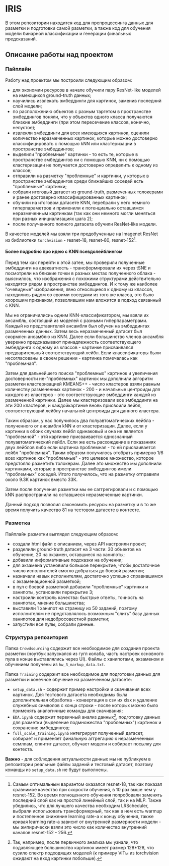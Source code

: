 # IRIS

В этом репозитории находится код для препроцессинга данных для разметки и подготовки самой разметки, а также код для обучения модели бинарной классификации и генерации финальных предсказаний.

## Описание работы над проектом

### Пайплайн

Работу над проектом мы построили следующим образом:

- для экономии ресурсов в начале обучили пару ResNet-like моделей на имеющихся ground-truth данных;
- научились извлекать эмбеддинги для картинок, заменив последний слой модели;
- по расположению объектов с разным таргетом в пространстве эмбеддингов поняли, что у объектов одного класса получаются близкие эмбеддинги (при этом пересечение классов, конечно, непустое);
- извлекли эмбеддинги для всех имеющихся картинок, оценили количество неразмеченных картинок, которые можно достоверно классифицировать с помощью kNN или кластеризации в пространстве эмбеддингов; 
- выделили "проблемные" картинки - то есть те, которые в пространстве эмбеддингов ни с помощью KNN, ни с помощью кластеризации не получается достоверно определить к одному из классов;
- отправили на разметку "проблемные" и картинки, у которых в пространстве эмбеддингов среди ближайших соседей есть "проблемные" картинки;
- собрали итоговый датасет из ground-truth, размеченных толокерами и ранее достоверно классифицированных картинок;
- обучили на итоговом датасете KNN, перебрали у него немного гиперпараметров и применили к потенциально оставшимся неразмеченным картинкам (так как они немного могли меняться при разных инициализациях шага 2);
- после полученного полного датасета обучили ResNet-like модели.

В качестве моделей мы взяли три предобученные на Imagenet ResNet из библиотеки `torchvision` - resnet-18, resnet-80, resnet-152[^1].

#### Более подробно про идею с KNN псевдолейблингом

Перед тем как перейти к этой затее, мы проверили полученные эмбеддинги на адекватность - трансформировали их через tSNE и посмотрели на близкие точки в разных местах полученного облака - выяснилось, что изображения с похожими структурами действительно находятся рядом в пространстве эмбеддингов. И к тому же наиболее "очевидные" изображения, явно относящиеся к одному из классов, находились рядом со своими соседями из того же класса, это было хоорошим признаком, позволившим нам вложится в подход связанный с KNN.

Мы не ограничилисиь одним KNN-классификатором, мы взяли их ансамбль, состоящий из моделей с разными гиперпараметрами. Каждый из представителей ансамбля был обучен на эмбеддингах размеченных данных. Затем весь неразмеченный датасет был скормлен ансамблю из KNN. Далее если большинство членов ансамбля уверенно предсказывают принадлежность соответствующего эмбеддинга к одному из классов - картинке присваивался предварительный соответствующий лейбл. Если классификаторы были несогласованы в своем решении - картинка помечалась как "проблемная".

Затем для дальнейшего поиска "проблемных" картинок и увеличения достоверности не-"проблемных" картинок мы дополнили алгоритм разметки кластеризацией KMEANS++ - число кластеров взяли равным количеству размеченных картинок - 200 - и начальные центроиды для каждого из кластеров - это соответствующие эмбеддинги каждой из размеченной картинки. Далее мы кластеризовали все эмбеддинги на эти 200 кластеров, и каждойкартинке вновь присвоили лейбл, соответствующий лейблу начальной центроиды для данного кластера.

Таким образом, у нас получилось два полуавтоматических лейбла - полученного от ансамбля kNN и от кластеризации. Далее, если у картинки в обоих случаях лейбл одинаковый и она не является "проблемной" - этй картинке присваивается однозначный полуавтоматический лейбл. Если же есть расхождение в показаниях двух лейблов либо если картинка проблемная - то ей присваивается лейбл "проблемная". Таким образом получилось отобрать примерно 1/6 всех картинок как "проблемные" - это целевое множество, которое предстояло разметить толокерам. Далее это множество мы дополнили картинками, которые в пространстве эмбеддингов имели "проблемных" соседей. Итого получилось, что на разметку отправили около 9.3К картинок вместо 33К.

Затем после получения разметки мы ее саггрегировали и с помощью kNN распространили на оставшиеся неразмеченные картинки.

Данный подход позволил сэкономить ресурсы на разметку и в то же время получить качество 81 на тестовом датасете в контесте.

### Разметка

Пайплайн разметки выглядел следующим образом:

- создали html файл с описанием, через API настроили проект;
- разделили ground-truth датасет на 3 части: 30 объектов на обучение, 20 на экзамен, оставшиеся на ханипоты;
- добавили информативные подсказки на обучении;
- для экзамена установили большое перекрытие, чтобы достаточное число исполнителей смогло добраться до боевой разметки;
- назначали навык исполнителям, достаточно успешно справившимся с экзаменационной разметкой;
- в пул с боевой разметкой добавили "проблемные" картинки и ханипоты, установили перекрытие 3;
- настроили контроль качества: быстрые ответы, точность на ханипотах, мнение большинства;
- выставили 1 ханипот на страницу из 50 заданий, поэтому исполнителям не представлялось возможным "слить" базу данных ханипотов для недобросовестной разметки;
- запустили все пулы, собрали данные.

### Структура репозитория

Папка `Crowdsourcing` содержит все необходимое для создания проекта разметки (ноутбук запускался из гугл колаба, часть настроек основного пула в конце выставлялись через UI). Файлы с ханипотами, экзаменом и обучением получены из `hw_3_markup_data.txt`.

Папка `Training` содержит все необходимое для подготовки данных для разметки и конечное обучение на размеченном датасете:

- `setup_data.sh` - содержит пример настройки и скачивания всех картинок. Для тестового датасета необходимы была дополнительная обработка - конвертация в csv их xlsx и удаление служебных символов с конца строки - после которых можно было применять аналогичные команды для скачивания;
- `EDA.ipynb` содержит первичный анализ данных[^2], подготовку данных для разметки (выделение подмножества "проблемных") картинок и сохранение эмбеддингов;
- `full_scale_training.ipynb` интегрирует полученный датасет, собирает и применяет финальную аггрегацию к неразмеченным семлпам, сплитит датасет, обучает модели и собирает посылку для контеста.

**Важно** - для соблюдения актуальности данных мы не публикуем в репозитории реальные файлы заданий и тестовый датасет, поэтому команды из `setup_data.sh` не будут выполнены.

[^1]: Самым оптимальным вариантом оказался resnet-18, так как показал сравнимое качество при скорости обучения, в 10 раз выше чем у resnet-152. Во время полноценного обучения попробовали заменять последний слой как на простой линейный слой, так и на MLP. Также убедились, что для лучшего качества необходим LRScheduler, выбрали использовать трансформерный, так как в нем есть warmup и постепенное снижение learning rate-а к концу обучения, также кривая learning rate-a зависит от внутренней размерности модели - мы эмпирически взяли это число как количество внутренний каналов resnet-152 - 256.
[^2]: Так, например, после первичного анализа мы узнали, что подавляющее большинство картинок имеет размер 128*128, что сузило спектр подходящих моделей (к примеру ViTы из torchvision ожидают на вход картинки побольше).
